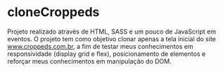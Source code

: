 # cloneCroppeds

Projeto realizado através de HTML, SASS e um pouco de JavaScript em eventos. O projeto tem como objetivo clonar apenas a tela inicial do site <a href="https://www.croppeds.com.br">www.croppeds.com.br</a>, a fim de testar meus conhecimentos em responsividade (display grid e flex), posicionamento de elementos e reforçar meus conhecimentos em manipulação do DOM. 
